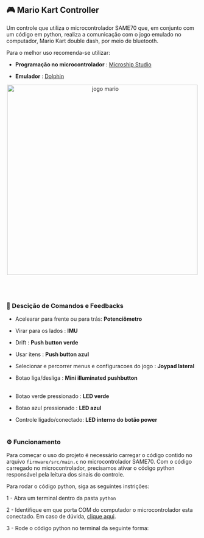 ##  🎮️  Mario Kart Controller

Um controle que utiliza o microcontrolador SAME70 que, em conjunto com um código em python, realiza a comunicação com o jogo emulado no computador, Mario Kart double dash, por meio de bluetooth.

Para o melhor uso recomenda-se utilizar: 

- **Programação no microcontrolador** : [Microship Studio](https://www.microchip.com/en-us/tools-resources/develop/microchip-studio)

- **Emulador** : [Dolphin](https://br.dolphin-emu.org/)

<div align="center">
<img alt="jogo mario" src = "img_README/BelovedSeriousKouprey-size_restricted.gif" width="500"></img>
</div>

<br></br>

### 📌️ Descição de Comandos e Feedbacks 

- Acelearar para frente ou para trás: <b>Potenciômetro</b> 

- Virar para os lados : <b> IMU </b>

- Drift : <b>Push button verde</b>

- Usar itens : <b>Push button azul</b>

- Selecionar e percorrer menus e configuracoes do jogo : <b>Joypad lateral</b>

- Botao liga/desliga : <b>Mini illuminated pushbutton</b>
<br></br>

- Botao verde pressionado : <b>LED verde</b>

- Botao azul pressionado : <b>LED azul</b>

- Controle ligado/conectado: <b>LED interno do botão power</b>
<br></br>

### ⚙️ Funcionamento

Para começar o uso do projeto é necessário carregar o código contido no arquivo `firmware/src/main.c` no microcontrolador SAME70.
Com o código carregado no microcontrolador, precisamos ativar o código python responsável pela leitura dos sinais do controle.

Para rodar o código python, siga as seguintes instrições:

1 - Abra um terminal dentro da pasta `python`

2 - Identifique em que porta COM do computador o microcontrolador esta conectado. Em caso de dúvida, [clique aqui](https://answers.microsoft.com/pt-br/windows/forum/all/cad%C3%AA-as-portas-com-e-lpt-do-windows-10/aeea1cf3-ac8b-4fa0-9614-80175eeeeb28).

3 - Rode o código python no terminal da seguinte forma:


